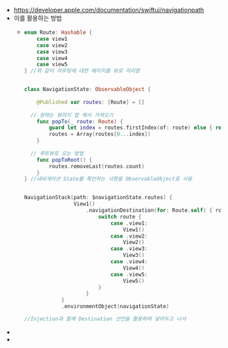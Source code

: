 - https://developer.apple.com/documentation/swiftui/navigationpath
- 이를 활용하는 방법
	- ```swift
	  enum Route: Hashable {
	      case view1
	      case view2
	      case view3
	      case view4
	      case view5
	  } //와 같이 라우팅에 대한 페이지를 뷰로 처리함
	  
	  
	  class NavigationState: ObservableObject {
	      
	      @Published var routes: [Route] = []
	      
	    // 원하는 뷰까지 팝 해서 가져오기
	      func popTo(_ route: Route) {
	          guard let index = routes.firstIndex(of: route) else { return }
	          routes = Array(routes[0...index])
	      }
	      
	    // 루트뷰로 오는 방법 
	      func popToRoot() {
	          routes.removeLast(routes.count)
	      }
	  } //네비게이션 State를 확인하는 사항을 ObservableObject로 사용
	  
	  
	  NavigationStack(path: $navigationState.routes) {
	                  View1()
	                      .navigationDestination(for: Route.self) { route in
	                          switch route {
	                              case .view1:
	                                  View1()
	                              case .view2:
	                                  View2()
	                              case .view3:
	                                  View3()
	                              case .view4:
	                                  View4()
	                              case .view5:
	                                  View5() 
	                          }
	                      }
	              }
	              .environmentObject(navigationState)
	  
	  //Injection과 함께 Destination 선언을 활용하여 넣어두고 나서
	  ```
-
-